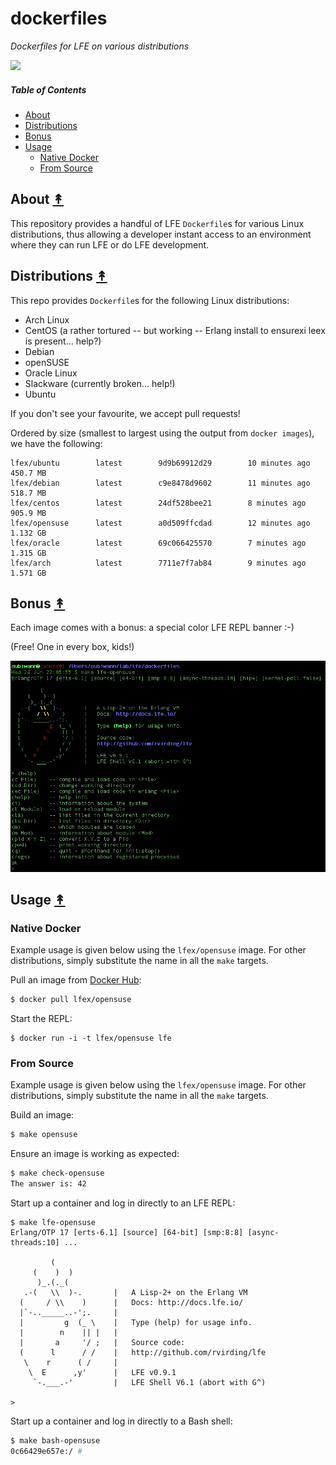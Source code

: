 # dockerfiles

*Dockerfiles for LFE on various distributions*

<image src="resources/images/docker-thumb.png" />

##### Table of Contents

* [About](#about-)
* [Distributions](#distributions-)
* [Bonus](#bonus-)
* [Usage](#usage-)
  * [Native Docker](#native-docker)
  * [From Source](#from-source)

## About [&#x219F;](#table-of-contents)

This repository provides a handful of LFE ``Dockerfile``s for various Linux
distributions, thus allowing a developer instant access to an environment
where they can run LFE or do LFE development.


## Distributions [&#x219F;](#table-of-contents)

This repo provides ``Dockerfile``s for the following Linux distributions:

* Arch Linux
* CentOS (a rather tortured -- but working -- Erlang install to ensurexi
  leex is present... help?)
* Debian
* openSUSE
* Oracle Linux
* Slackware (currently broken... help!)
* Ubuntu

If you don't see your favourite, we accept pull requests!

Ordered by size (smallest to largest using the output from ``docker images``),
we have the following:

```
lfex/ubuntu        latest        9d9b69912d29        10 minutes ago      450.7 MB
lfex/debian        latest        c9e8478d9602        11 minutes ago      518.7 MB
lfex/centos        latest        24df528bee21        8 minutes ago       905.9 MB
lfex/opensuse      latest        a0d509ffcdad        12 minutes ago      1.132 GB
lfex/oracle        latest        69c066425570        7 minutes ago       1.315 GB
lfex/arch          latest        7711e7f7ab84        9 minutes ago       1.571 GB
```

## Bonus [&#x219F;](#table-of-contents)

Each image comes with a bonus: a special color LFE REPL banner :-)

(Free! One in every box, kids!)

<img src="resources/images/screenshot.png" />


## Usage [&#x219F;](#table-of-contents)

### Native Docker

Example usage is given below using the ``lfex/opensuse`` image. For other
distributions, simply substitute the name in all the ``make`` targets.

Pull an image from [Docker Hub](https://registry.hub.docker.com/repos/lfex/):

```bash
$ docker pull lfex/opensuse
```

Start the REPL:

```
$ docker run -i -t lfex/opensuse lfe
```

### From Source

Example usage is given below using the ``lfex/opensuse`` image. For other
distributions, simply substitute the name in all the ``make`` targets.

Build an image:

```bash
$ make opensuse
```

Ensure an image is working as expected:

```bash
$ make check-opensuse
The answer is: 42
```

Start up a container and log in directly to an LFE REPL:

```
$ make lfe-opensuse
Erlang/OTP 17 [erts-6.1] [source] [64-bit] [smp:8:8] [async-threads:10] ...

         (
     (    )  )
      )_.(._(
   .-(   \\  )-.       |   A Lisp-2+ on the Erlang VM
  (     / \\    )      |   Docs: http://docs.lfe.io/
  |`-.._____..-';.     |
  |         g  (_ \    |   Type (help) for usage info.
  |        n    || |   |
  |       a     '/ ;   |   Source code:
  (      l      / /    |   http://github.com/rvirding/lfe
   \    r      ( /     |
    \  E      ,y'      |   LFE v0.9.1
     `-.___.-'         |   LFE Shell V6.1 (abort with G^)

>
```


Start up a container and log in directly to a Bash shell:

```bash
$ make bash-opensuse
0c66429e657e:/ #
```

